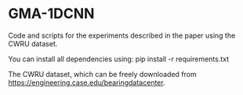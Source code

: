 # GMA-1DCNN
Code and scripts for the experiments described in the paper using the CWRU dataset. 

You can install all dependencies using:
  pip install -r requirements.txt

The CWRU dataset, which can be freely downloaded from https://engineering.case.edu/bearingdatacenter.

